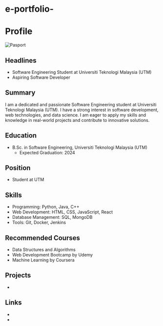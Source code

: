 # e-portfolio-
# Profile
![Pasport](https://github.com/user-attachments/assets/54875589-4008-41c4-9e1e-4e22fb5206ef)


## Headlines
- Software Engineering Student at Universiti Teknologi Malaysia (UTM)
- Aspiring Software Developer

## Summary
I am a dedicated and passionate Software Engineering student at Universiti Teknologi Malaysia (UTM). I have a strong interest in software development, web technologies, and data science. I am eager to apply my skills and knowledge in real-world projects and contribute to innovative solutions.

## Education
- B.Sc. in Software Engineering, Universiti Teknologi Malaysia (UTM)
  - Expected Graduation: 2024

## Position
- Student at UTM

## Skills
- Programming: Python, Java, C++
- Web Development: HTML, CSS, JavaScript, React
- Database Management: SQL, MongoDB
- Tools: Git, Docker, Jenkins

## Recommended Courses
- Data Structures and Algorithms
- Web Development Bootcamp by Udemy
- Machine Learning by Coursera




## Projects
- 
## Links
- 
- 
